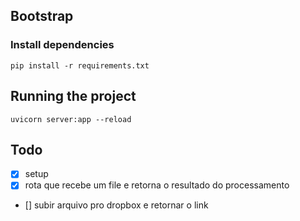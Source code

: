 ## Bootstrap

### Install dependencies

```shell
pip install -r requirements.txt
```

## Running the project

```shell
uvicorn server:app --reload
```



## Todo

- [x] setup
- [x] rota que recebe um file e retorna o resultado do processamento
- [] subir arquivo pro dropbox e retornar o link